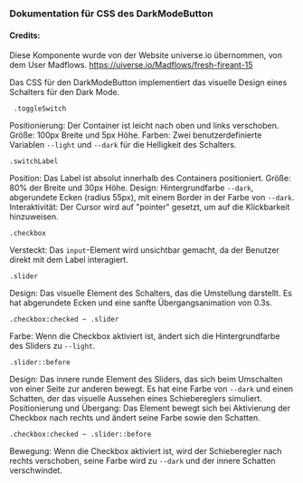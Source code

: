 ### Dokumentation für CSS des DarkModeButton

#### Credits:
Diese Komponente wurde von der Website universe.io übernommen, von dem User Madflows.
https://uiverse.io/Madflows/fresh-fireant-15

Das CSS für den DarkModeButton implementiert das visuelle Design eines Schalters für den Dark Mode.

```
 .toggleSwitch
```
Positionierung: Der Container ist leicht nach oben und links verschoben.
Größe: 100px Breite und 5px Höhe.
Farben: Zwei benutzerdefinierte Variablen `--light` und `--dark` für die Helligkeit des Schalters.

```
.switchLabel
```

Position: Das Label ist absolut innerhalb des Containers positioniert.
Größe: 80% der Breite und 30px Höhe.
Design: Hintergrundfarbe `--dark`, abgerundete Ecken (radius 55px), mit einem Border in der Farbe von `--dark`.
Interaktivität: Der Cursor wird auf "pointer" gesetzt, um auf die Klickbarkeit hinzuweisen.

```
.checkbox
```

Versteckt: Das `input`-Element wird unsichtbar gemacht, da der Benutzer direkt mit dem Label interagiert.

```
.slider
```
Design: Das visuelle Element des Schalters, das die Umstellung darstellt. Es hat abgerundete Ecken und eine sanfte Übergangsanimation von 0.3s.

```
.checkbox:checked ~ .slider
```
Farbe: Wenn die Checkbox aktiviert ist, ändert sich die Hintergrundfarbe des Sliders zu `--light`.

```
.slider::before
```
Design: Das innere runde Element des Sliders, das sich beim Umschalten von einer Seite zur anderen bewegt. Es hat eine Farbe von `--dark` und einen Schatten, der das visuelle Aussehen eines Schiebereglers simuliert.
Positionierung und Übergang: Das Element bewegt sich bei Aktivierung der Checkbox nach rechts und ändert seine Farbe sowie den Schatten.

```
.checkbox:checked ~ .slider::before
```
Bewegung: Wenn die Checkbox aktiviert ist, wird der Schieberegler nach rechts verschoben, seine Farbe wird zu `--dark` und der innere Schatten verschwindet.

